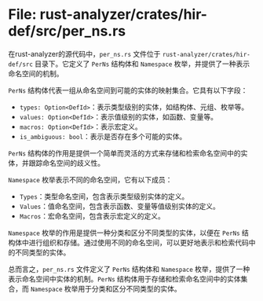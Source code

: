 # File: rust-analyzer/crates/hir-def/src/per_ns.rs

在rust-analyzer的源代码中，`per_ns.rs` 文件位于 `rust-analyzer/crates/hir-def/src` 目录下。它定义了 `PerNs` 结构体和 `Namespace` 枚举，并提供了一种表示命名空间的机制。

`PerNs` 结构体代表一组从命名空间到可能的实体的映射集合。它具有以下字段：

- `types: Option<DefId>`：表示类型级别的实体，如结构体、元组、枚举等。
- `values: Option<DefId>`：表示值级别的实体，如函数、变量等。
- `macros: Option<DefId>`：表示宏定义。
- `is_ambiguous: bool`：表示是否存在多个可能的实体。

`PerNs` 结构体的作用是提供一个简单而灵活的方式来存储和检索命名空间中的实体，并跟踪命名空间的歧义性。

`Namespace` 枚举表示不同的命名空间，它有以下成员：

- `Types`：类型命名空间，包含表示类型级别实体的定义。
- `Values`：值命名空间，包含表示函数、变量等值级别实体的定义。
- `Macros`：宏命名空间，包含表示宏定义的定义。

`Namespace` 枚举的作用是提供一种分类和区分不同类型的实体，以便在 `PerNs` 结构体中进行组织和存储。通过使用不同的命名空间，可以更好地表示和检索代码中的不同类型的实体。

总而言之，`per_ns.rs` 文件定义了 `PerNs` 结构体和 `Namespace` 枚举，提供了一种表示命名空间中实体的机制。`PerNs` 结构体用于存储和检索命名空间中的实体集合，而 `Namespace` 枚举用于分类和区分不同类型的实体。

